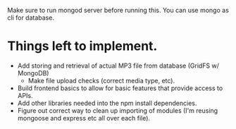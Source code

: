 Make sure to run mongod server before running this.
You can use mongo as cli for database.

# Things left to implement.
- Add storing and retrieval of actual MP3 file from database (GridFS w/ MongoDB)
	- Make file upload checks (correct media type, etc).
- Build frontend basics to allow for basic features that provide access to APIs.
- Add other libraries needed into the npm install dependencies.
- Figure out correct way to clean up importing of modules (I'm reusing mongoose and express etc all over each file).


